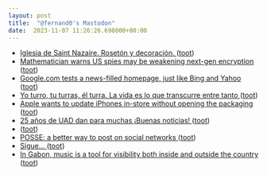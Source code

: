 ```yaml
---
layout: post
title:  "@fernand0's Mastodon"
date:  2023-11-07 11:26:26.698000+00:00
---
```

*  [Iglesia de Saint Nazaire. Rosetón y decoración. ](https://www.flickr.com/photos/fernand0/53304412341) ([toot](https://mastodon.social/@fernand0/111369020158043843))
*  [Mathematician warns US spies may be weakening next-gen encryption ](https://www.newscientist.com/article/2396510-mathematician-warns-us-spies-may-be-weakening-next-gen-encryption) ([toot](https://mastodon.social/@fernand0/111368942999531499))
*  [Google.com tests a news-filled homepage, just like Bing and Yahoo ](https://arstechnica.com/gadgets/2023/10/google-com-tests-a-news-filled-homepage-just-like-bing-and-yahoo) ([toot](https://mastodon.social/@fernand0/111368748400512669))
*  [Yo turro, tu turras, él turra. La vida es lo que transcurre entre tanto ](https://mastodon.social/@fernand0/111368553447041263) ([toot](https://mastodon.social/@fernand0/111368553447041263))
*  [Apple wants to update iPhones in-store without opening the packaging ](https://appleinsider.com/articles/23/10/15/apple-plans-to-update-iphones-in-store-without-opening-the-boxe) ([toot](https://mastodon.social/@fernand0/111368475044753534))
*  [25 años de UAD dan para muchas ¡Buenas noticias! ](https://unaaldia.hispasec.com/2023/10/25-aniverario-uad-dan-para-muchas-buenas-noticias.htm) ([toot](https://mastodon.social/@fernand0/111368301306545759))
*  [ ](https://mastodon.social/users/fernand0/statuses/111367814289026214/activity) ([toot](https://mastodon.social/users/fernand0/statuses/111367814289026214/activity))
*  [POSSE: a better way to post on social networks ](https://www.theverge.com/2023/10/23/23928550/posse-posting-activitypub-standard-twitter-tumblr-mastodo) ([toot](https://mastodon.social/@fernand0/111365250433232948))
*  [Sigue… ](https://avecesunafoto.wordpress.com/2023/11/06/sigue) ([toot](https://mastodon.social/@fernand0/111365077808846937))
*  [In Gabon, music is a tool for visibility both inside and outside the country ](https://globalvoices.org/2023/11/04/in-gabon-music-is-a-tool-for-visibility-both-inside-and-outside-the-country) ([toot](https://mastodon.social/@fernand0/111365018865611702))
